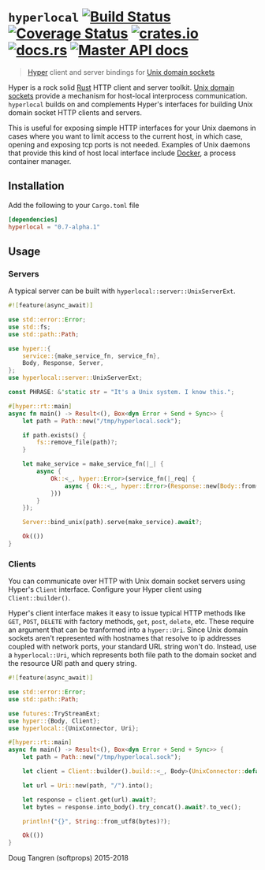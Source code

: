 # `hyperlocal` [![Build Status](https://travis-ci.org/softprops/hyperlocal.svg?branch=master)](https://travis-ci.org/softprops/hyperlocal) [![Coverage Status](https://coveralls.io/repos/github/softprops/hyperlocal/badge.svg)](https://coveralls.io/github/softprops/hyperlocal) [![crates.io](https://img.shields.io/crates/v/hyperlocal.svg)](https://crates.io/crates/hyperlocal) [![docs.rs](https://docs.rs/hyperlocal/badge.svg)](https://docs.rs/hyperlocal) [![Master API docs](https://img.shields.io/badge/docs-master-green.svg)](https://softprops.github.io/hyperlocal)

> [Hyper](https://github.com/hyperium/hyper) client and server bindings for [Unix domain sockets](http://github.com/tokio-rs/tokio/tree/master/tokio-uds/)

Hyper is a rock solid [Rust](https://www.rust-lang.org/) HTTP client and server toolkit.
[Unix domain sockets](https://en.wikipedia.org/wiki/Unix_domain_socket) provide a mechanism
for host-local interprocess communication. `hyperlocal` builds on and complements Hyper's
interfaces for building Unix domain socket HTTP clients and servers.

This is useful for exposing simple HTTP interfaces for your Unix daemons in cases where you
want to limit access to the current host, in which case, opening and exposing tcp ports is
not needed. Examples of Unix daemons that provide this kind of host local interface include
[Docker](https://docs.docker.com/engine/misc/), a process container manager.


## Installation

Add the following to your `Cargo.toml` file

```toml
[dependencies]
hyperlocal = "0.7-alpha.1"
```

## Usage

### Servers

A typical server can be built with `hyperlocal::server::UnixServerExt`.

```rust
#![feature(async_await)]

use std::error::Error;
use std::fs;
use std::path::Path;

use hyper::{
    service::{make_service_fn, service_fn},
    Body, Response, Server,
};
use hyperlocal::server::UnixServerExt;

const PHRASE: &'static str = "It's a Unix system. I know this.";

#[hyper::rt::main]
async fn main() -> Result<(), Box<dyn Error + Send + Sync>> {
    let path = Path::new("/tmp/hyperlocal.sock");

    if path.exists() {
        fs::remove_file(path)?;
    }

    let make_service = make_service_fn(|_| {
        async {
            Ok::<_, hyper::Error>(service_fn(|_req| {
                async { Ok::<_, hyper::Error>(Response::new(Body::from(PHRASE))) }
            }))
        }
    });

    Server::bind_unix(path).serve(make_service).await?;

    Ok(())
}
```

### Clients

You can communicate over HTTP with Unix domain socket servers using Hyper's `Client` interface.
Configure your Hyper client using `Client::builder()`.

Hyper's client interface makes it easy to issue typical HTTP methods like `GET`, `POST`, `DELETE` with factory
methods, `get`, `post`, `delete`, etc. These require an argument that can be tranformed into a `hyper::Uri`.
Since Unix domain sockets aren't represented with hostnames that resolve to ip addresses coupled with network ports,
your standard URL string won't do. Instead, use a `hyperlocal::Uri`, which represents both file path to the domain
socket and the resource URI path and query string.

```rust
#![feature(async_await)]

use std::error::Error;
use std::path::Path;

use futures::TryStreamExt;
use hyper::{Body, Client};
use hyperlocal::{UnixConnector, Uri};

#[hyper::rt::main]
async fn main() -> Result<(), Box<dyn Error + Send + Sync>> {
    let path = Path::new("/tmp/hyperlocal.sock");

    let client = Client::builder().build::<_, Body>(UnixConnector::default());

    let url = Uri::new(path, "/").into();

    let response = client.get(url).await?;
    let bytes = response.into_body().try_concat().await?.to_vec();

    println!("{}", String::from_utf8(bytes)?);

    Ok(())
}
```

Doug Tangren (softprops) 2015-2018
